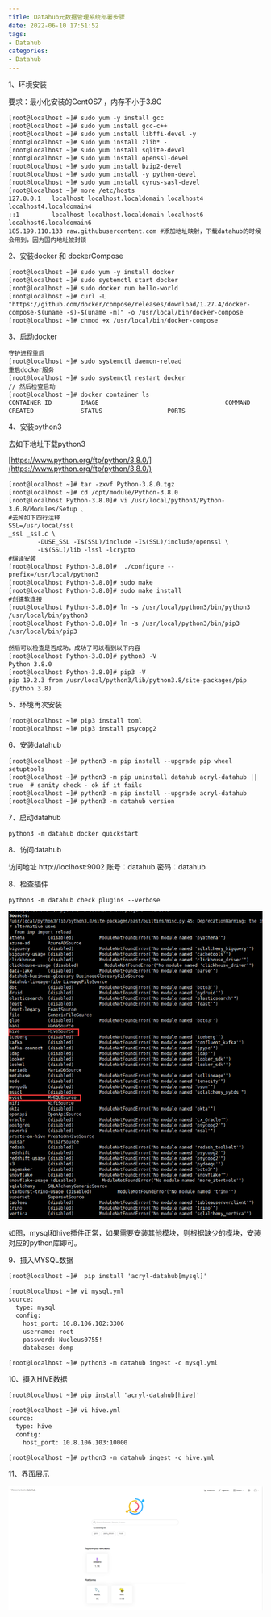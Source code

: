 ```yaml
---
title: Datahub元数据管理系统部署步骤
date: 2022-06-10 17:51:52
tags:
- Datahub
categories:
- Datahub
---
```


1、环境安装

要求：最小化安装的CentOS7 ，内存不小于3.8G

```shell
[root@localhost ~]# sudo yum -y install gcc
[root@localhost ~]# sudo yum install gcc-c++
[root@localhost ~]# sudo yum install libffi-devel -y
[root@localhost ~]# sudo yum install zlib* -
[root@localhost ~]# sudo yum install sqlite-devel
[root@localhost ~]# sudo yum install openssl-devel  
[root@localhost ~]# sudo yum install bzip2-devel
[root@localhost ~]# sudo yum install -y python-devel
[root@localhost ~]# sudo yum install cyrus-sasl-devel
[root@localhost ~]# more /etc/hosts
127.0.0.1   localhost localhost.localdomain localhost4 localhost4.localdomain4
::1         localhost localhost.localdomain localhost6 localhost6.localdomain6
185.199.110.133 raw.githubusercontent.com #添加地址映射，下载datahub的时候会用到，因为国内地址被封锁 
```

2、安装docker 和 dockerCompose

```shell
[root@localhost ~]# sudo yum -y install docker
[root@localhost ~]# sudo systemctl start docker
[root@localhost ~]# sudo docker run hello-world
[root@localhost ~]# curl -L "https://github.com/docker/compose/releases/download/1.27.4/docker-compose-$(uname -s)-$(uname -m)" -o /usr/local/bin/docker-compose
[root@localhost ~]# chmod +x /usr/local/bin/docker-compose
```

3、启动docker

```shell
守护进程重启
[root@localhost ~]# sudo systemctl daemon-reload
重启docker服务
[root@localhost ~]# sudo systemctl restart docker
// 然后检查启动
[root@localhost ~]# docker container ls
CONTAINER ID        IMAGE                                   COMMAND                  CREATED             STATUS                  PORTS  
```

4、安装python3

去如下地址下载python3

[https://www.python.org/ftp/python/3.8.0/](https://www.python.org/ftp/python/3.8.0/)

```shell
[root@localhost ~]# tar -zxvf Python-3.8.0.tgz
[root@localhost ~]# cd /opt/module/Python-3.8.0
[root@localhost Python-3.8.0]# vi /usr/local/python3/Python-3.6.8/Modules/Setup 、
#去掉如下四行注释
SSL=/usr/local/ssl
_ssl _ssl.c \
        -DUSE_SSL -I$(SSL)/include -I$(SSL)/include/openssl \
        -L$(SSL)/lib -lssl -lcrypto
#编译安装
[root@localhost Python-3.8.0]#  ./configure --prefix=/usr/local/python3
[root@localhost Python-3.8.0]# sudo make 
[root@localhost Python-3.8.0]# sudo make install
#创建软连接
[root@localhost Python-3.8.0]# ln -s /usr/local/python3/bin/python3 /usr/local/bin/python3
[root@localhost Python-3.8.0]# ln -s /usr/local/python3/bin/pip3 /usr/local/bin/pip3

然后可以检查是否成功，成功了可以看到以下内容
[root@localhost Python-3.8.0]# python3 -V
Python 3.8.0
[root@localhost Python-3.8.0]# pip3 -V
pip 19.2.3 from /usr/local/python3/lib/python3.8/site-packages/pip (python 3.8)
```

5、环境再次安装

```shell
[root@localhost ~]# pip3 install toml
[root@localhost ~]# pip3 install psycopg2
```

6、安装datahub

```shell
[root@localhost ~]# python3 -m pip install --upgrade pip wheel setuptools
[root@localhost ~]# python3 -m pip uninstall datahub acryl-datahub || true  # sanity check - ok if it fails
[root@localhost ~]# python3 -m pip install --upgrade acryl-datahub
[root@localhost ~]# python3 -m datahub version
```

7、启动datahub

```shell
python3 -m datahub docker quickstart
```

8、访问datahub

访问地址 http://loclhost:9002 账号：datahub 密码：datahub

8、检查插件

```shell
python3 -m datahub check plugins --verbose
```

![image-20220613103802453](Datahub元数据管理系统部署步骤/image-20220613103802453.png)

如图，mysql和hive插件正常，如果需要安装其他模块，则根据缺少的模块，安装对应的python库即可。

9、摄入MYSQL数据

```shell
[root@localhost ~]#  pip install 'acryl-datahub[mysql]'
```

```shell
[root@localhost ~]# vi mysql.yml 
source:
  type: mysql
  config:
    host_port: 10.8.106.102:3306
    username: root
    password: Nucleus0755!
    database: domp
```

```shell
[root@localhost ~]# python3 -m datahub ingest -c mysql.yml 
```

10、摄入HIVE数据

```shell
[root@localhost ~]# pip install 'acryl-datahub[hive]'
```

```shell
[root@localhost ~]# vi hive.yml 
source:
  type: hive
  config:
    host_port: 10.8.106.103:10000
```

```shell
[root@localhost ~]# python3 -m datahub ingest -c hive.yml 
```

11、界面展示

![image-20220613105131906](Datahub元数据管理系统部署步骤/image-20220613105131906.png)
